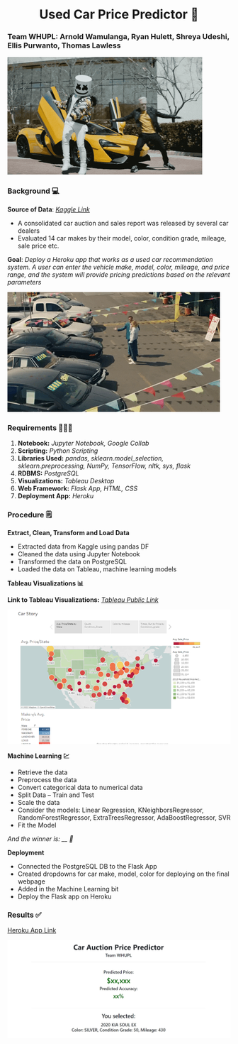 <h1 align="center">Used Car Price Predictor 🚗</h1>

### Team WHUPL: Arnold Wamulanga, Ryan Hulett, Shreya Udeshi, Ellis Purwanto, Thomas Lawless 

![WHUPL](/images/1.gif)

### Background 💻

**Source of Data**: *[Kaggle Link](https://www.kaggle.com/austinreese/craigslist-carstrucks-data/code)*

* A consolidated car auction and sales report was released by several car dealers
* Evaluated 14 car makes by their model, color, condition grade, mileage, sale price etc.

**Goal**: *Deploy a Heroku app that works as a used car recommendation system. A user can enter the vehicle make, model, color, mileage, and price range, and the system will provide pricing predictions based on the relevant parameters*



![Car Dealership](/images/2.gif)

### Requirements 👩🏻‍💻

1. **Notebook:** *Jupyter Notebook, Google Collab*
2. **Scripting:** *Python Scripting*
3. **Libraries Used:** *pandas, sklearn.model_selection, sklearn.preprocessing, NumPy, TensorFlow, nltk, sys, flask*
4. **RDBMS:** *PostgreSQL*
5. **Visualizations:** *Tableau Desktop*
6. **Web Framework:** *Flask App, HTML, CSS*
7. **Deployment App:** *Heroku*

### Procedure 🗒️

**Extract, Clean, Transform and Load Data**

* Extracted data from Kaggle using pandas DF
* Cleaned the data using Jupyter Notebook
* Transformed the data on PostgreSQL
* Loaded the data on Tableau, machine learning models

**Tableau Visualizations 📊**

**Link to Tableau Visualizations:** *[Tableau Public Link](https://public.tableau.com/app/profile/shreya2793/viz/WHUPL/CarStory)*

![Tableau Image](/images/1.png)

**Machine Learning 💹**

* Retrieve the data
* Preprocess the data
* Convert categorical data to numerical data
* Split Data – Train and Test
* Scale the data
* Consider the models: Linear Regression, KNeighborsRegressor, RandomForestRegressor, ExtraTreesRegressor, AdaBoostRegressor, SVR
* Fit the Model

*And the winner is: __ 🎊*

**Deployment**

* Connected the PostgreSQL DB to the Flask App
* Created dropdowns for car make, model, color for deploying on the final webpage
* Added in the Machine Learning bit
* Deploy the Flask app on Heroku

### Results ✅

[Heroku App Link](https://car-auction-pp.herokuapp.com/)

![Heroku App](/images/2.jpg)




